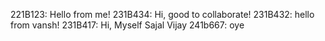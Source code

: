 221B123: Hello from me!
231B434: Hi, good to collaborate!
231B432: hello from vansh!
231B417: Hi, Myself Sajal Vijay
241b667: oye

